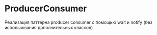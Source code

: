# ProducerConsumer
Реализация паттерна producer consumer c помощью wait и notify (без использования дополнительных классов)
